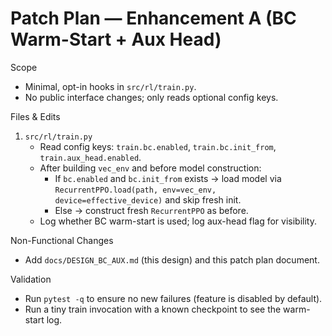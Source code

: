 # Patch Plan — Enhancement A (BC Warm-Start + Aux Head)

Scope
- Minimal, opt-in hooks in `src/rl/train.py`.
- No public interface changes; only reads optional config keys.

Files & Edits
1) `src/rl/train.py`
   - Read config keys: `train.bc.enabled`, `train.bc.init_from`, `train.aux_head.enabled`.
   - After building `vec_env` and before model construction:
     - If `bc.enabled` and `bc.init_from` exists → load model via `RecurrentPPO.load(path, env=vec_env, device=effective_device)` and skip fresh init.
     - Else → construct fresh `RecurrentPPO` as before.
   - Log whether BC warm-start is used; log aux-head flag for visibility.

Non-Functional Changes
- Add `docs/DESIGN_BC_AUX.md` (this design) and this patch plan document.

Validation
- Run `pytest -q` to ensure no new failures (feature is disabled by default).
- Run a tiny train invocation with a known checkpoint to see the warm-start log.
